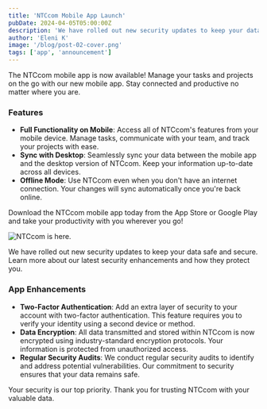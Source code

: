 ```yaml
---
title: 'NTCcom Mobile App Launch'
pubDate: 2024-04-05T05:00:00Z
description: 'We have rolled out new security updates to keep your data safe and secure. Learn more about our latest security enhancements and how they protect you.'
author: 'Eleni K'
image: '/blog/post-02-cover.png'
tags: ['app', 'announcement']
---
```


The NTCcom mobile app is now available! Manage your tasks and projects on the go with our new mobile app. Stay connected and productive no matter where you are.

### Features

- **Full Functionality on Mobile**: Access all of NTCcom's features from your mobile device. Manage tasks, communicate with your team, and track your projects with ease.
- **Sync with Desktop**: Seamlessly sync your data between the mobile app and the desktop version of NTCcom. Keep your information up-to-date across all devices.
- **Offline Mode**: Use NTCcom even when you don't have an internet connection. Your changes will sync automatically once you're back online.

Download the NTCcom mobile app today from the App Store or Google Play and take your productivity with you wherever you go!

![NTCcom is here.](/blog/post-02.png)

We have rolled out new security updates to keep your data safe and secure. Learn more about our latest security enhancements and how they protect you.

### App Enhancements

- **Two-Factor Authentication**: Add an extra layer of security to your account with two-factor authentication. This feature requires you to verify your identity using a second device or method.
- **Data Encryption**: All data transmitted and stored within NTCcom is now encrypted using industry-standard encryption protocols. Your information is protected from unauthorized access.
- **Regular Security Audits**: We conduct regular security audits to identify and address potential vulnerabilities. Our commitment to security ensures that your data remains safe.

Your security is our top priority. Thank you for trusting NTCcom with your valuable data.

